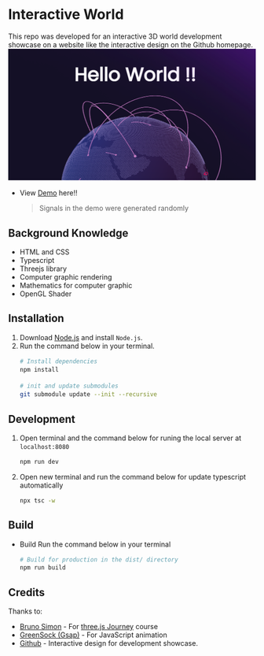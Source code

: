 # Interactive World
This repo was developed for an interactive 3D world development showcase on a website like the interactive design on the Github homepage.
![Drag Racing](ref/img.web.preview.png)
- View [Demo](https://maxolib.github.io/world/) here!!
  > Signals in the demo were generated randomly
## Background Knowledge
- HTML and CSS
- Typescript
- Threejs library
- Computer graphic rendering
- Mathematics for computer graphic
- OpenGL Shader

## Installation
1. Download [Node.js](https://nodejs.org/en/download/) and install `Node.js`.
2. Run the command below in your terminal.
    ``` bash
    # Install dependencies
    npm install
    
    # init and update submodules
    git submodule update --init --recursive
    ```
## Development
1. Open terminal and the command below for runing the local server at `localhost:8080`
    ``` bash
    npm run dev
    ```

1. Open new terminal and run the command below for update typescript automatically
    ``` bash
    npx tsc -w
    ```
## Build
- Build
    Run the command below in your terminal
    ``` bash
    # Build for production in the dist/ directory
    npm run build
    ```
## Credits
Thanks to:
- [Bruno Simon](https://bruno-simon.com/) - For [three.js Journey](https://threejs-journey.xyz/) course
- [GreenSock (Gsap)](https://greensock.com/) - For JavaScript animation
- [Github](https://github.com/) - Interactive design for development showcase.
